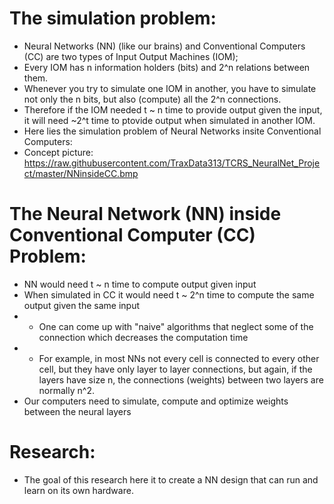 # The simulation problem:
- Neural Networks (NN) (like our brains) and Conventional Computers (CC) are two types of Input Output Machines (IOM);
- Every IOM has n information holders (bits) and 2^n relations between them.
- Whenever you try to simulate one IOM in another, you have to simulate not only the n bits, but also (compute) all the 2^n connections.
- Therefore if the IOM needed t ~ n time to provide output given the input, it will need ~2^t time to ptovide output when simulated in another IOM.
- Here lies the simulation problem of Neural Networks insite Conventional Computers:
- Concept picture: https://raw.githubusercontent.com/TraxData313/TCRS_NeuralNet_Project/master/NNinsideCC.bmp


# The Neural Network (NN) inside Conventional Computer (CC) Problem:
- NN would need t ~ n time to compute output given input
- When simulated in CC it would need t ~ 2^n time to compute the same output given the same input
- - One can come up with "naive" algorithms that neglect some of the connection which decreases the computation time
- - For example, in most NNs not every cell is connected to every other cell, but they have only layer to layer connections, but again, if the layers have size n, the connections (weights) between two layers are normally n^2.
- Our computers need to simulate, compute and optimize weights between the neural layers

# Research:
- The goal of this research here it to create a NN design that can run and learn on its own hardware.
